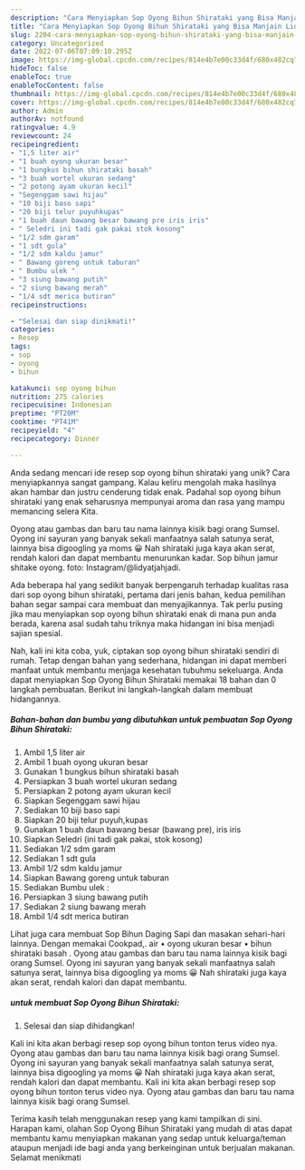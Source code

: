 ```yaml
---
description: "Cara Menyiapkan Sop Oyong Bihun Shirataki yang Bisa Manjain Lidah"
title: "Cara Menyiapkan Sop Oyong Bihun Shirataki yang Bisa Manjain Lidah"
slug: 2204-cara-menyiapkan-sop-oyong-bihun-shirataki-yang-bisa-manjain-lidah
category: Uncategorized
date: 2022-07-06T07:09:10.295Z
image: https://img-global.cpcdn.com/recipes/814e4b7e00c33d4f/680x482cq70/sop-oyong-bihun-shirataki-foto-resep-utama.jpg
hideToc: false
enableToc: true
enableTocContent: false
thumbnail: https://img-global.cpcdn.com/recipes/814e4b7e00c33d4f/680x482cq70/sop-oyong-bihun-shirataki-foto-resep-utama.jpg
cover: https://img-global.cpcdn.com/recipes/814e4b7e00c33d4f/680x482cq70/sop-oyong-bihun-shirataki-foto-resep-utama.jpg
author: Admin
authorAv: notfound
ratingvalue: 4.9
reviewcount: 24
recipeingredient:
- "1,5 liter air"
- "1 buah oyong ukuran besar"
- "1 bungkus bihun shirataki basah"
- "3 buah wortel ukuran sedang"
- "2 potong ayam ukuran kecil"
- "Segenggam sawi hijau"
- "10 biji baso sapi"
- "20 biji telur puyuhkupas"
- "1 buah daun bawang besar bawang pre iris iris"
- " Seledri ini tadi gak pakai stok kosong"
- "1/2 sdm garam"
- "1 sdt gula"
- "1/2 sdm kaldu jamur"
- " Bawang goreng untuk taburan"
- " Bumbu ulek "
- "3 siung bawang putih"
- "2 siung bawang merah"
- "1/4 sdt merica butiran"
recipeinstructions:

- "Selesai dan siap dinikmati!"
categories:
- Resep
tags:
- sop
- oyong
- bihun

katakunci: sop oyong bihun 
nutrition: 275 calories
recipecuisine: Indonesian
preptime: "PT20M"
cooktime: "PT41M"
recipeyield: "4"
recipecategory: Dinner

---
```





Anda sedang mencari ide resep sop oyong bihun shirataki yang unik? Cara menyiapkannya sangat gampang. Kalau keliru mengolah maka hasilnya akan hambar dan justru cenderung tidak enak. Padahal sop oyong bihun shirataki yang enak seharusnya mempunyai aroma dan rasa yang mampu memancing selera Kita.





Oyong atau gambas dan baru tau nama lainnya kisik bagi orang Sumsel. Oyong ini sayuran yang banyak sekali manfaatnya salah satunya serat, lainnya bisa digoogling ya moms 😀 Nah shirataki juga kaya akan serat, rendah kalori dan dapat membantu menurunkan kadar. Sop bihun jamur shitake oyong. foto: Instagram/@lidyatjahjadi.

Ada beberapa hal yang sedikit banyak berpengaruh terhadap kualitas rasa dari sop oyong bihun shirataki, pertama dari jenis bahan, kedua pemilihan bahan segar sampai cara membuat dan menyajikannya. Tak perlu pusing jika mau menyiapkan sop oyong bihun shirataki enak di mana pun anda berada, karena asal sudah tahu triknya maka hidangan ini bisa menjadi sajian spesial.






Nah, kali ini kita coba, yuk, ciptakan sop oyong bihun shirataki sendiri di rumah. Tetap dengan bahan yang sederhana, hidangan ini dapat memberi manfaat untuk membantu menjaga kesehatan tubuhmu sekeluarga. Anda dapat menyiapkan Sop Oyong Bihun Shirataki memakai 18 bahan dan 0 langkah pembuatan. Berikut ini langkah-langkah dalam membuat hidangannya.

<!--inarticleads1-->

##### Bahan-bahan dan bumbu yang dibutuhkan untuk pembuatan Sop Oyong Bihun Shirataki:

1. Ambil 1,5 liter air
1. Ambil 1 buah oyong ukuran besar
1. Gunakan 1 bungkus bihun shirataki basah
1. Persiapkan 3 buah wortel ukuran sedang
1. Persiapkan 2 potong ayam ukuran kecil
1. Siapkan Segenggam sawi hijau
1. Sediakan 10 biji baso sapi
1. Siapkan 20 biji telur puyuh,kupas
1. Gunakan 1 buah daun bawang besar (bawang pre), iris iris
1. Siapkan  Seledri (ini tadi gak pakai, stok kosong)
1. Sediakan 1/2 sdm garam
1. Sediakan 1 sdt gula
1. Ambil 1/2 sdm kaldu jamur
1. Siapkan  Bawang goreng untuk taburan
1. Sediakan  Bumbu ulek :
1. Persiapkan 3 siung bawang putih
1. Sediakan 2 siung bawang merah
1. Ambil 1/4 sdt merica butiran


Lihat juga cara membuat Sop Bihun Daging Sapi dan masakan sehari-hari lainnya. Dengan memakai Cookpad,. air • oyong ukuran besar • bihun shirataki basah . Oyong atau gambas dan baru tau nama lainnya kisik bagi orang Sumsel. Oyong ini sayuran yang banyak sekali manfaatnya salah satunya serat, lainnya bisa digoogling ya moms 😀 Nah shirataki juga kaya akan serat, rendah kalori dan dapat membantu. 

<!--inarticleads2-->

#####  untuk membuat Sop Oyong Bihun Shirataki:


1. Selesai dan siap dihidangkan!

Kali ini kita akan berbagi resep sop oyong bihun tonton terus video nya. Oyong atau gambas dan baru tau nama lainnya kisik bagi orang Sumsel. Oyong ini sayuran yang banyak sekali manfaatnya salah satunya serat, lainnya bisa digoogling ya moms 😀 Nah shirataki juga kaya akan serat, rendah kalori dan dapat membantu. Kali ini kita akan berbagi resep sop oyong bihun tonton terus video nya. Oyong atau gambas dan baru tau nama lainnya kisik bagi orang Sumsel. 

Terima kasih telah menggunakan resep yang kami tampilkan di sini. Harapan kami, olahan Sop Oyong Bihun Shirataki yang mudah di atas dapat membantu kamu menyiapkan makanan yang sedap untuk keluarga/teman ataupun menjadi ide bagi anda yang berkeinginan untuk berjualan makanan. Selamat menikmati
